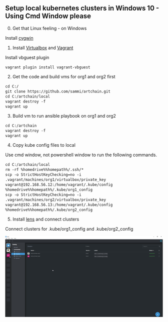 Setup local kubernetes clusters in Windows 10 - Using Cmd Window please
-----------------------------------------------------------------------

0. Get that Linux feeling - on Windows
   
Install [cygwin](https://cygwin.com/install.html)

1. Install [Virtualbox](https://www.virtualbox.org/) and [Vagrant](https://www.vagrantup.com/)

Install vbguest plugin
```
vagrant plugin install vagrant-vbguest
```

2. Get the code and build vms for org1 and org2 first
```
cd C:/
git clone https://github.com/sammi/artchain.git
cd C:/artchain/local
vagrant destroy -f
vagrant up
```
3. Build vm to run ansible playbook on org1 and org2
```
cd C:/artchain
vagrant destroy -f
vagrant up
```
4. Copy kube config files to local

Use cmd window, not powershell window to run the following commands.

```
cd C:/artchain/local
rm -rf %homedrive%%homepath%/.ssh/*
scp -o StrictHostKeyChecking=no -i .vagrant/machines/org1/virtualbox/private_key vagrant@192.168.56.12:/home/vagrant/.kube/config %homedrive%%homepath%/.kube/org1_config
scp -o StrictHostKeyChecking=no -i .vagrant/machines/org2/virtualbox/private_key vagrant@192.168.56.13:/home/vagrant/.kube/config %homedrive%%homepath%/.kube/org2_config
```

5. Install [lens](https://k8slens.dev/) and connect clusters

Connect clusters for .kube/org1_config and .kube/org2_config

![Screenshot](lens_with_clusters.png)
